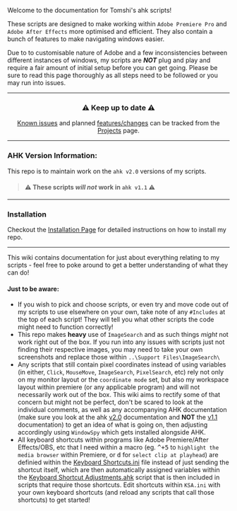 Welcome to the documentation for Tomshi's ahk scripts!

These scripts are designed to make working within `Adobe Premiere Pro` and `Adobe After Effects` more optimised and efficient. They also contain a bunch of features to make navigating windows easier.

Due to to customisable nature of Adobe and a few inconsistencies between different instances of windows, my scripts are ***NOT*** plug and play and require a fair amount of initial setup before you can get going. Please be sure to read this page thoroughly as all steps need to be followed or you may run into issues.

***

<div align="center">

### ⚠️ Keep up to date ⚠️
[Known issues](https://github.com/users/Tomshiii/projects/2) and planned [features/changes](https://github.com/users/Tomshiii/projects/1) can be tracked from the [Projects](https://github.com/Tomshiii/ahk/projects?query=is%3Aopen) page.
</div>

***

### AHK Version Information:
This repo is to maintain work on the `ahk v2.0` versions of my scripts.
> #### ⚠️ These scripts *will not* work in `ahk v1.1` ⚠️
***

### Installation
Checkout the [Installation Page](https://github.com/Tomshiii/ahk/wiki/Installation) for detailed instructions on how to install my repo.

***

This wiki contains documentation for just about everything relating to my scripts - feel free to poke around to get a better understanding of what they can do!

#### Just to be aware:
- If you wish to pick and choose scripts, or even try and move code out of my scripts to use elsewhere on your own, take note of any `#Includes` at the top of each script! They will tell you what other scripts the code might need to function correctly!
- This repo makes **heavy** use of `ImageSearch` and as such things *might* not work right out of the box. If you run into any issues with scripts just not finding their respective images, you may need to take your own screenshots and replace those within `..\Support Files\ImageSearch\`
- Any scripts that still contain pixel coordinates instead of using variables (in either, `Click`, `MouseMove`, `ImageSearch`, `PixelSearch`, etc) rely not only on my monitor layout or the `coordinate mode` set, but also my workspace layout within premiere (or any applicable program) and will not necessarily work out of the box. This wiki aims to rectify some of that concern but might not be perfect, don't be scared to look at the individual comments, as well as any accompanying AHK documentation (make sure you look at the ahk [v2.0](https://lexikos.github.io/v2/docs/AutoHotkey.htm) documentation and **NOT** the [v1.1](https://www.autohotkey.com/docs/AutoHotkey.htm) documentation) to get an idea of what is going on, then adjusting accordingly using `WindowSpy` which gets installed alongside AHK.
- All keyboard shortcuts within programs like Adobe Premiere/After Effects/OBS, etc that I need within a macro (eg. <kbd>^+5</kbd> to `highlight the media browser` within Premiere, or <kbd>d</kbd> for `select clip at playhead`) are definied within the [Keyboard Shortcuts.ini](https://github.com/Tomshiii/ahk/tree/main/Support%20Files/KSA) file instead of just sending the shortcut itself, which are then automatically assigned variables within the [Keyboard Shortcut Adjustments.ahk](https://github.com/Tomshiii/ahk/blob/main/lib/KSA/Keyboard%20Shortcut%20Adjustments.ahk) script that is then included in scripts that require those shortcuts. Edit shortcuts within `KSA.ini` with your own keyboard shortcuts (and reload any scripts that call those shortcuts) to get started!